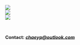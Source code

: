 

![](https://github-readme-stats.vercel.app/api?username=yoscha1&theme=tokyonight&hide_border=true&include_all_commits=true&count_private=true)<br/>
![](https://github-readme-streak-stats.herokuapp.com/?user=yoscha1&theme=tokyonight&hide_border=true)<br/>
![](https://github-readme-stats.vercel.app/api/top-langs/?username=yoscha1&theme=tokyonight&hide_border=true&include_all_commits=true&count_private=true&layout=compact)



<sup><sub><br>Contact: <em>chaeyp@outlook.com<em><sub><sup>
---


<!-- Proudly created with GPRM ( https://gprm.itsvg.in ) -->
